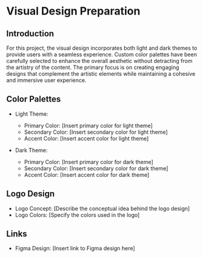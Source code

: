 # Visual Design Preparation

## Introduction

For this project, the visual design incorporates both light and dark themes to provide users with a seamless experience. Custom color palettes have been carefully selected to enhance the overall aesthetic without detracting from the artistry of the content. The primary focus is on creating engaging designs that complement the artistic elements while maintaining a cohesive and immersive user experience.

## Color Palettes

- Light Theme:

  - Primary Color: [Insert primary color for light theme]
  - Secondary Color: [Insert secondary color for light theme]
  - Accent Color: [Insert accent color for light theme]

- Dark Theme:
  - Primary Color: [Insert primary color for dark theme]
  - Secondary Color: [Insert secondary color for dark theme]
  - Accent Color: [Insert accent color for dark theme]

## Logo Design

- Logo Concept: [Describe the conceptual idea behind the logo design]
- Logo Colors: [Specify the colors used in the logo]

## Links

- Figma Design: [Insert link to Figma design here]
